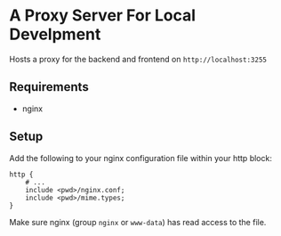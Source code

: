 # A Proxy Server For Local Develpment

Hosts a proxy for the backend and frontend on `http://localhost:3255`

## Requirements
- nginx

## Setup

Add the following to your nginx configuration file within your http block:

```nginx
http {
    # ...
    include <pwd>/nginx.conf;
    include <pwd>/mime.types;
}
```

Make sure nginx (group `nginx` or `www-data`) has read access to the file.
